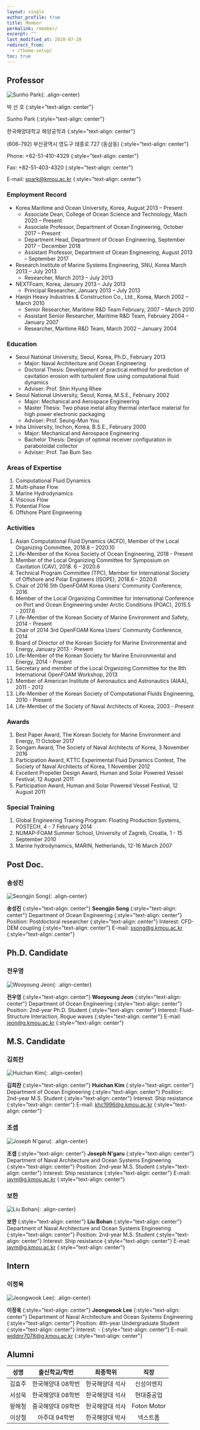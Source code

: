 ```yaml
---
layout: single
author_profile: true
title: Member
permalink: /member/
excerpt: ""
last_modified_at: 2020-07-28
redirect_from:
  - /theme-setup/
toc: true
---
```

## Professor

![Sunho Park](/assets/images/spark.png){: .align-center}

박 선 호
{:style="text-align: center"}

Sunho Park
{:style="text-align: center"}

한국해양대학교 해양공학과
{:style="text-align: center"}

(606-792) 부산광역시 영도구 태종로 727 (동삼동)
{:style="text-align: center"}

Phone: +82-51-410-4329
{:style="text-align: center"}

Fax: +82-51-403-4320
{:style="text-align: center"}

E-mail: spark@kmou.ac.kr
{:style="text-align: center"}

### Employment Record

- Korea Maritime and Ocean University, Korea, August 2013 – Present
  - Associate Dean, College of Ocean Science and Technology, Mach 2020 – Present 
  - Associate Professor, Department of Ocean Engineering, October 2017 – Present
  - Department Head, Department of Ocean Engineering, September 2017 – December 2018
  - Assistant Professor, Department of Ocean Engineering, August 2013 – September 2017
- Research Institute of Marine Systems Engineering, SNU, Korea	March 2013 – July 2013
  - Researcher, March 2013 – July 2013
- NEXTFoam, Korea, January 2013 – July 2013
  - Principal Researcher, January 2013 – July 2013
- Hanjin Heavy Industries & Construction Co., Ltd., Korea, March 2002 – March 2010
  - Senior Researcher, Maritime R&D Team	February, 2007 – March 2010
  - Assistant Senior Researcher, Maritime R&D Team, February 2004 – January 2007
  - Researcher, Maritime R&D Team, March 2002 – January 2004

### Education

- Seoul National University, Seoul, Korea, Ph.D., February 2013 
  - Major: Naval Architecture and Ocean Engineering
  - Doctoral Thesis: Development of practical method for prediction of cavitation erosion with turbulent flow using computational fluid dynamics
  - Adviser: Prof. Shin Hyung Rhee
- Seoul National University, Seoul, Korea, M.S.E., February 2002 
  - Major: Mechanical and Aerospace Engineering
  - Master Thesis: Two phase metal alloy thermal interface material for high power electronic packaging
  - Adviser: Prof. Seung-Mun You
- Inha University, Inchon, Korea, B.S.E., February 2000 
  - Major: Mechanical and Aerospace Engineering
  - Bachelor Thesis: Design of optimal receiver configuration in paraboloidal collector
  - Adviser: Prof. Tae Bum Seo

### Areas of Expertise

1. Computational Fluid Dynamics
2. Multi-phase Flow
3. Marine Hydrodynamics
4. Viscous Flow
5. Potential Flow
6. Offshore Plant Engineering

### Activities

1.	Asian Computational Fluid Dynamics (ACFD), Member of the Local Organizing Committee, 2018.8 – 2020.10
2.	Life-Member of the Korea Society of Ocean Engineering, 2018 - Present
3.	Member of the Local Organizing Committee for Symposium on Cavitation (CAV), 2018. 6 – 2020.6
4.	Technical Program Committee (TPC), Member for International Society of Offshore and Polar Engineers (ISOPE), 2018.6 – 2020.6
5.	Chair of 2016 5th OpenFOAM Korea Users’ Community Conference, 2016
6.	Member of the Local Organizing Committee for International Conference on Port and Ocean Engineering under Arctic Conditions (POAC), 2015.5 - 2017.6
7.	Life-Member of the Korean Society of Marine Environment and Safety, 2014 - Present
8.	Chair of 2014 3rd OpenFOAM Korea Users’ Community Conference, 2014
9.	Board of Director of the Korean Society for Marine Environmental and Energy, January 2013 - Present 
10.	Life-Member of the Korean Society for Marine Environmental and Energy, 2014 - Present
11.	Secretary and member of the Local Organizing Committee for the 8th International OpenFOAM Workshop, 2013
12.	Member of American Institute of Aeronautics and Astronautics (AIAA), 2011 - 2012
13.	Life-Member of the Korean Society of Computational Fluids Engineering, 2010 - Present
14.	Life-Member of the Society of Naval Architects of Korea, 2003 - Present

### Awards

1. Best Paper Award, The Korean Society for Marine Environment and Energy, 11 October 2017
2. Songam Award, The Society of Naval Architects of Korea, 3 November 2016
3. Participation Award, KTTC Experimental Fluid Dynamics Contest, The Society of Naval Architects of Korea, 1 November 2012
4. Excellent Propeller Design Award, Human and Solar Powered Vessel Festival, 12 August 2011
5. Participation Award, Human and Solar Powered Vessel Festival, 12 August 2011

### Special Training

1. Global Engineering Training Program: Floating Production Systems, POSTECH, 4 - 7 February 2014
2. NUMAP-FOAM Summer School, University of Zagreb, Croatia, 1 - 15 September 2010
3. Marine hydrodynamics, MARIN, Netherlands, 12-16 March 2007

## Post Doc.

### 송성진

![Seongjin Song](/assets/images/ssong.jpg){: .align-center}

**송성진**
{:style="text-align: center"}
**Seongjin Song**
{:style="text-align: center"}
Department of Ocean Engineering
{:style="text-align: center"}
Position: Postdoctoral researcher
{:style="text-align: center"}
Interest: CFD-DEM coupling
{:style="text-align: center"}
E-mail: ssong@g.kmou.ac.kr
{:style="text-align: center"}

## Ph.D. Candidate

### 전우영

![Wooyoung Jeon](/assets/images/wjeon.JPG){: .align-center}

**전우영**
{:style="text-align: center"}
**Wooyoung Jeon**
{:style="text-align: center"}
Department of Ocean Engineering
{:style="text-align: center"}
Position: 2nd-year Ph.D. Student
{:style="text-align: center"}
Interest: Fluid-Structure Interaction, Rogue waves
{:style="text-align: center"}
E-mail: jeon@g.kmou.ac.kr
{:style="text-align: center"}

## M.S. Candidate

### 김희찬

![Huichan Kim](/assets/images/khc.jpeg){: .align-center}

**김희찬**
{:style="text-align: center"}
**Huichan Kim**
{:style="text-align: center"}
Department of Ocean Engineering
{:style="text-align: center"}
Position: 2nd-year M.S. Student
{:style="text-align: center"}
Interest: Ship resistance
{:style="text-align: center"}
E-mail: khc1996@g.kmou.ac.kr
{:style="text-align: center"}

### 조셉

![Joseph N'garu](/assets/images/joseph.jpeg){: .align-center}

**조셉**
{:style="text-align: center"}
**Joseph N'garu**
{:style="text-align: center"}
Department of Naval Architecture and Ocean Systems Engineering
{:style="text-align: center"}
Position: 2nd-year M.S. Student
{:style="text-align: center"}
Interest: Ship resistance
{:style="text-align: center"}
E-mail: jaym@g.kmou.ac.kr
{:style="text-align: center"}

### 보한

![Liu Bohan](/assets/images/liubohan.jpeg){: .align-center}

**보한**
{:style="text-align: center"}
**Liu Bohan**
{:style="text-align: center"}
Department of Naval Architecture and Ocean Systems Engineering
{:style="text-align: center"}
Position: 2nd-year M.S. Student
{:style="text-align: center"}
Interest: Ship resistance
{:style="text-align: center"}
E-mail: jaym@g.kmou.ac.kr
{:style="text-align: center"}

## Intern

### 이정욱

![Jeongwook Lee](/assets/images/-.jpeg){: .align-center}

**이정욱**
{:style="text-align: center"}
**Jeongwook Lee**
{:style="text-align: center"}
Department of Naval Architecture and Ocean Systems Engineering
{:style="text-align: center"}
Position: 4th-year Undergraduate Student
{:style="text-align: center"}
Interest: -
{:style="text-align: center"}
E-mail: wjddnr7078@g.kmou.ac.kr
{:style="text-align: center"}

## Alumni

|  성명  |   출신학교/학번   |    최종학위     |    직장     |
| :----: | :---------------: | :-------------: | :---------: |
| 김효주 | 한국해양대 08학번 | 한국해양대 석사 | 신성이엔지  |
| 서성욱 | 한국해양대 08학번 | 한국해양대 석사 | 현대중공업  |
| 왕해청 | 중국해양대 09학번 | 한국해양대 석사 | Foton Motor |
| 이상철 |   아주대 94학번   | 한국해양대 박사 |  넥스트폼   |
